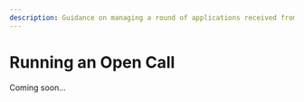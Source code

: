 ```yaml
---
description: Guidance on managing a round of applications received from an Open Call
---
```


# Running an Open Call

Coming soon...

